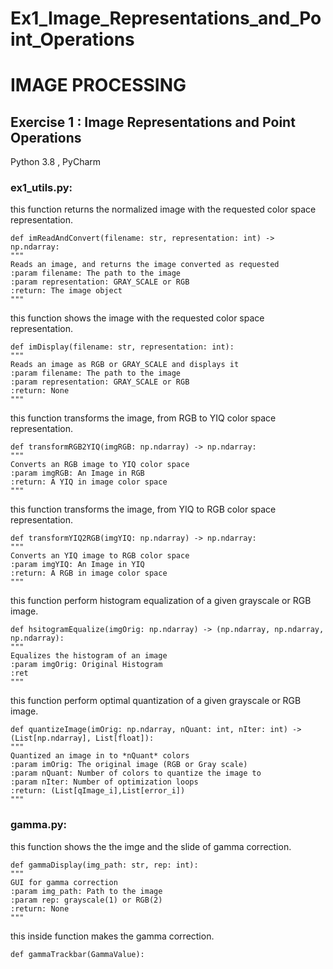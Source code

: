 # Ex1_Image_Representations_and_Point_Operations
# IMAGE PROCESSING
## Exercise 1 : Image Representations and Point Operations

Python 3.8 , PyCharm<br>
### ex1_utils.py:<br>
this function returns the normalized image with the requested color space representation.<br>
<div dir='ltr'>
  
    def imReadAndConvert(filename: str, representation: int) -> np.ndarray:
    """
    Reads an image, and returns the image converted as requested
    :param filename: The path to the image
    :param representation: GRAY_SCALE or RGB
    :return: The image object
    """
  
</div>

this function shows the image with the requested color space representation.<br>
<div dir='ltr'>
  
    def imDisplay(filename: str, representation: int):
    """
    Reads an image as RGB or GRAY_SCALE and displays it
    :param filename: The path to the image
    :param representation: GRAY_SCALE or RGB
    :return: None
    """
  
</div>

this function transforms the image, from RGB to YIQ color space representation.<br>
<div dir='ltr'>
  
    def transformRGB2YIQ(imgRGB: np.ndarray) -> np.ndarray:
    """
    Converts an RGB image to YIQ color space
    :param imgRGB: An Image in RGB
    :return: A YIQ in image color space
    """
  
</div>

this function transforms the image, from YIQ to RGB color space representation.<br>
<div dir='ltr'>
  
    def transformYIQ2RGB(imgYIQ: np.ndarray) -> np.ndarray:
    """
    Converts an YIQ image to RGB color space
    :param imgYIQ: An Image in YIQ
    :return: A RGB in image color space
    """
  
</div>

this function perform histogram equalization of a given grayscale or RGB image.<br>
<div dir='ltr'>
  
    def hsitogramEqualize(imgOrig: np.ndarray) -> (np.ndarray, np.ndarray, np.ndarray):
    """
    Equalizes the histogram of an image
    :param imgOrig: Original Histogram
    :ret
    """
  
</div>

this function perform optimal quantization of a given grayscale or RGB image.<br>
<div dir='ltr'>
  
    def quantizeImage(imOrig: np.ndarray, nQuant: int, nIter: int) -> (List[np.ndarray], List[float]):
    """
    Quantized an image in to *nQuant* colors
    :param imOrig: The original image (RGB or Gray scale)
    :param nQuant: Number of colors to quantize the image to
    :param nIter: Number of optimization loops
    :return: (List[qImage_i],List[error_i])
    """
  
</div>



### gamma.py:<br>
this function shows the the imge and the slide of gamma correction.<br>
<div dir='ltr'>
  
    def gammaDisplay(img_path: str, rep: int):
    """
    GUI for gamma correction
    :param img_path: Path to the image
    :param rep: grayscale(1) or RGB(2)
    :return: None
    """
  
</div>

this inside function makes the gamma correction.<br>
<div dir='ltr'>
  
    def gammaTrackbar(GammaValue):
  
</div>
